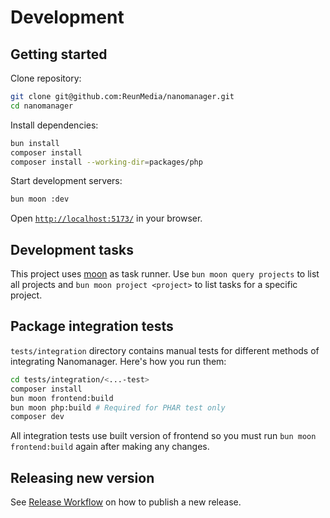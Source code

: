 # Development

## Getting started

Clone repository:

```sh
git clone git@github.com:ReunMedia/nanomanager.git
cd nanomanager
```

Install dependencies:

```sh
bun install
composer install
composer install --working-dir=packages/php
```

Start development servers:

```sh
bun moon :dev
```

Open [`http://localhost:5173/`](http://localhost:5173/) in your browser.

## Development tasks

This project uses [moon](https://moonrepo.dev/moon) as task runner. Use `bun
moon query projects` to list all projects and `bun moon project <project>` to
list tasks for a specific project.

## Package integration tests

`tests/integration` directory contains manual tests for different methods of
integrating Nanomanager. Here's how you run them:

```sh
cd tests/integration/<...-test>
composer install
bun moon frontend:build
bun moon php:build # Required for PHAR test only
composer dev
```

All integration tests use built version of frontend so you must run `bun moon frontend:build` again after making any changes.

## Releasing new version

See [Release Workflow](release-workflow.md) on how to publish a new release.
